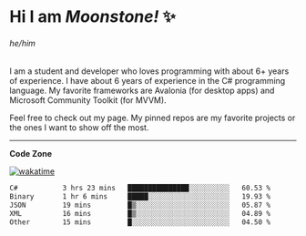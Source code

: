 
<!--
**MoonstoneStudios/MoonstoneStudios** is a ✨ _special_ ✨ repository because its `README.md` (this file) appears on your GitHub profile.

Here are some ideas to get you started:

- 🔭 I’m currently working on ...
- 🌱 I’m currently learning ...
- 👯 I’m looking to collaborate on ...
- 🤔 I’m looking for help with ...
- 💬 Ask me about ...
- 📫 How to reach me: ...
- 😄 Pronouns: ...
- ⚡ Fun fact: ...
-->

# Hi I am _Moonstone!_  ✨
###### he/him

I am a student and developer who loves programming with about 6+ years of experience. 
I have about 6 years of experience in the C# programming language. 
My favorite frameworks are Avalonia (for desktop apps) and Microsoft Community Toolkit (for MVVM).

Feel free to check out my page. My pinned repos are my favorite projects or the ones I want to show off the most. 

---

**Code Zone**


[![wakatime](https://wakatime.com/badge/user/35c755da-7226-42ef-89f9-892c03fbcf7e.svg?style=for-the-badge)](https://wakatime.com/@35c755da-7226-42ef-89f9-892c03fbcf7e)
<!--START_SECTION:waka-->

```txt
C#           3 hrs 23 mins   ███████████████░░░░░░░░░░   60.53 %
Binary       1 hr 6 mins     █████░░░░░░░░░░░░░░░░░░░░   19.93 %
JSON         19 mins         █▒░░░░░░░░░░░░░░░░░░░░░░░   05.87 %
XML          16 mins         █▒░░░░░░░░░░░░░░░░░░░░░░░   04.89 %
Other        15 mins         █░░░░░░░░░░░░░░░░░░░░░░░░   04.50 %
```

<!--END_SECTION:waka-->

